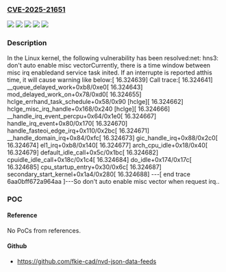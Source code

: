 ### [CVE-2025-21651](https://cve.mitre.org/cgi-bin/cvename.cgi?name=CVE-2025-21651)
![](https://img.shields.io/static/v1?label=Product&message=Linux&color=blue)
![](https://img.shields.io/static/v1?label=Version&message=&color=brightgreen)
![](https://img.shields.io/static/v1?label=Version&message=5.4%20&color=brightgreen)
![](https://img.shields.io/static/v1?label=Version&message=7be1b9f3e99f6213d053d16ed2438126931d8351%20&color=brightgreen)
![](https://img.shields.io/static/v1?label=Vulnerability&message=n%2Fa&color=blue)

### Description

In the Linux kernel, the following vulnerability has been resolved:net: hns3: don't auto enable misc vectorCurrently, there is a time window between misc irq enabledand service task inited. If an interrupte is reported atthis time, it will cause warning like below:[   16.324639] Call trace:[   16.324641]  __queue_delayed_work+0xb8/0xe0[   16.324643]  mod_delayed_work_on+0x78/0xd0[   16.324655]  hclge_errhand_task_schedule+0x58/0x90 [hclge][   16.324662]  hclge_misc_irq_handle+0x168/0x240 [hclge][   16.324666]  __handle_irq_event_percpu+0x64/0x1e0[   16.324667]  handle_irq_event+0x80/0x170[   16.324670]  handle_fasteoi_edge_irq+0x110/0x2bc[   16.324671]  __handle_domain_irq+0x84/0xfc[   16.324673]  gic_handle_irq+0x88/0x2c0[   16.324674]  el1_irq+0xb8/0x140[   16.324677]  arch_cpu_idle+0x18/0x40[   16.324679]  default_idle_call+0x5c/0x1bc[   16.324682]  cpuidle_idle_call+0x18c/0x1c4[   16.324684]  do_idle+0x174/0x17c[   16.324685]  cpu_startup_entry+0x30/0x6c[   16.324687]  secondary_start_kernel+0x1a4/0x280[   16.324688] ---[ end trace 6aa0bff672a964aa ]---So don't auto enable misc vector when request irq..

### POC

#### Reference
No PoCs from references.

#### Github
- https://github.com/fkie-cad/nvd-json-data-feeds

